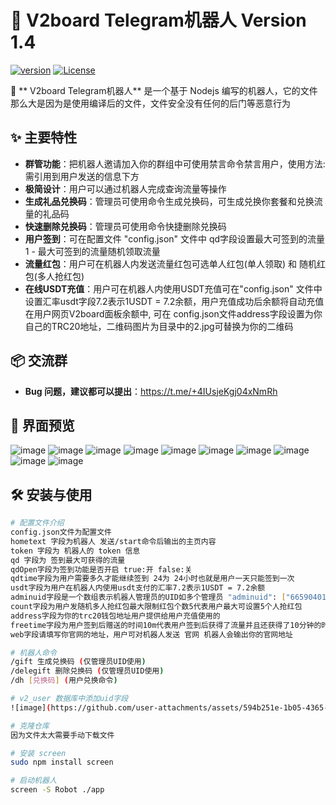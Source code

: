 # 🌟 V2board Telegram机器人 Version 1.4

[![version](https://img.shields.io/badge/version-1.4-brightgreen)](https://github.com/Mini0001/-v2board-Telegram-) [![License](https://img.shields.io/badge/license-MIT-blue.svg)](LICENSE)

🚀 ** V2board Telegram机器人** 是一个基于 Nodejs 编写的机器人，它的文件那么大是因为是使用编译后的文件，文件安全没有任何的后门等恶意行为

## ✨ 主要特性

- **群管功能**：把机器人邀请加入你的群组中可使用禁言命令禁言用户，使用方法: 需引用到用户发送的信息下方
- **极简设计**：用户可以通过机器人完成查询流量等操作
- **生成礼品兑换码**：管理员可使用命令生成兑换码，可生成兑换你套餐和兑换流量的礼品码
- **快速删除兑换码**：管理员可使用命令快捷删除兑换码
- **用户签到**：可在配置文件 "config.json" 文件中 qd字段设置最大可签到的流量 1 - 最大可签到的流量随机领取流量
- **流量红包**：用户可在机器人内发送流量红包可选单人红包(单人领取) 和 随机红包(多人抢红包)
- **在线USDT充值**：用户可在机器人内使用USDT充值可在"config.json" 文件中设置汇率usdt字段7.2表示1USDT = 7.2余额，用户充值成功后余额将自动充值在用户网页V2board面板余额中, 可在 config.json文件address字段设置为你自己的TRC20地址，二维码图片为目录中的2.jpg可替换为你的二维码

## 📦 交流群

- **Bug 问题，建议都可以提出**：https://t.me/+4IUsjeKgj04xNmRh

## 🎨 界面预览
![image](https://github.com/user-attachments/assets/6e0eae20-c07b-4201-bdf4-2e8631953b2e)
![image](https://github.com/user-attachments/assets/dd29f430-c524-42ba-87d2-fa8a897b8479)
![image](https://github.com/user-attachments/assets/513ad55b-6e3b-45b8-bdb1-26827ac512f8)
![image](https://github.com/user-attachments/assets/be037d01-2000-4bb9-a605-e5893a31d15f)
![image](https://github.com/user-attachments/assets/f7bd9a48-b8d9-4133-b68d-15bc371f8ebe)
![image](https://github.com/user-attachments/assets/aabb43b1-4a0d-4585-afd5-d7c85fb0da35)
![image](https://github.com/user-attachments/assets/a95175d9-1ab3-4374-9cd1-1130faba30de)
![image](https://github.com/user-attachments/assets/bab295d5-6e44-499c-8c1d-4055c643030a)
![image](https://github.com/user-attachments/assets/753c2f83-78fd-4334-84d6-0fdb53a31d96)
![image](https://github.com/user-attachments/assets/3945f26e-88fb-493d-8309-0fb4dd3bd519)


## 🛠️ 安装与使用

```bash
# 配置文件介绍
config.json文件为配置文件
hometext 字段为机器人 发送/start命令后输出的主页内容
token 字段为 机器人的 token 信息
qd 字段为 签到最大可获得的流量
qdOpen字段为签到功能是否开启 true:开 false:关
qdtime字段为用户需要多久才能继续签到 24为 24小时也就是用户一天只能签到一次
usdt字段为用户在机器人内使用usdt支付的汇率7.2表示1USDT = 7.2余额
adminuid字段是一个数组表示机器人管理员的UID如多个管理员 "adminuid": ["6659040184","6659040184","6659040184"],
count字段为用户发随机多人抢红包最大限制红包个数5代表用户最大可设置5个人抢红包
address字段为你的trc20钱包地址用户提供给用户充值使用的
freetime字段为用户签到后赠送的时间10m代表用户签到后获得了流量并且还获得了10分钟的时长 (s:秒, m:分钟, h:小时, d:天)
web字段请填写你官网的地址，用户可对机器人发送 官网 机器人会输出你的官网地址

# 机器人命令
/gift 生成兑换码 (仅管理员UID使用)
/delegift 删除兑换码 (仅管理员UID使用)
/dh [兑换码] (用户兑换命令)

# v2_user 数据库中添加uid字段
![image](https://github.com/user-attachments/assets/594b251e-1b05-4365-9ee5-f0a6705dcf58)

# 克隆仓库
因为文件太大需要手动下载文件

# 安装 screen
sudo npm install screen

# 启动机器人
screen -S Robot ./app
